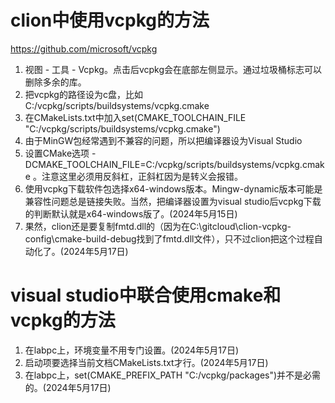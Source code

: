 # clion中使用vcpkg的方法

https://github.com/microsoft/vcpkg

1. 视图 - 工具 - Vcpkg。点击后vcpkg会在底部左侧显示。通过垃圾桶标志可以删除多余的库。
2. 把vcpkg的路径设为c盘，比如C:/vcpkg/scripts/buildsystems/vcpkg.cmake
3. 在CMakeLists.txt中加入set(CMAKE_TOOLCHAIN_FILE "C:/vcpkg/scripts/buildsystems/vcpkg.cmake") 
4. 由于MinGW包经常遇到不兼容的问题，所以把编译器设为Visual Studio 
5. 设置CMake选项 -DCMAKE_TOOLCHAIN_FILE=C:/vcpkg/scripts/buildsystems/vcpkg.cmake 。注意这里必须用反斜杠，正斜杠因为是转义会报错。
6. 使用vcpkg下载软件包选择x64-windows版本。Mingw-dynamic版本可能是兼容性问题总是链接失败。当然，把编译器设置为visual studio后vcpkg下载的判断默认就是x64-windows版了。(2024年5月15日)
7. 果然，clion还是要复制fmtd.dll的（因为在C:\gitcloud\clion-vcpkg-config\cmake-build-debug找到了fmtd.dll文件），只不过clion把这个过程自动化了。(2024年5月17日)

# visual studio中联合使用cmake和vcpkg的方法

1. 在labpc上，环境变量不用专门设置。(2024年5月17日)
2. 启动项要选择当前文档CMakeLists.txt才行。(2024年5月17日)
3. 在labpc上，set(CMAKE_PREFIX_PATH "C:/vcpkg/packages")并不是必需的。(2024年5月17日)

